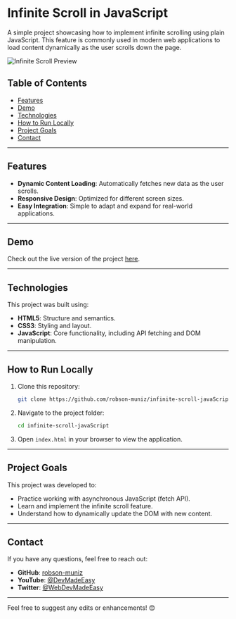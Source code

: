 
# Infinite Scroll in JavaScript

A simple project showcasing how to implement infinite scrolling using plain JavaScript. This feature is commonly used in modern web applications to load content dynamically as the user scrolls down the page.

![Infinite Scroll Preview](https://via.placeholder.com/800x400)

## Table of Contents

- [Features](#features)
- [Demo](#demo)
- [Technologies](#technologies)
- [How to Run Locally](#how-to-run-locally)
- [Project Goals](#project-goals)
- [Contact](#contact)

---

## Features

- **Dynamic Content Loading**: Automatically fetches new data as the user scrolls.
- **Responsive Design**: Optimized for different screen sizes.
- **Easy Integration**: Simple to adapt and expand for real-world applications.

---

## Demo

Check out the live version of the project [here](https://robson-muniz.github.io/infinite-scroll-javaScript/).

---

## Technologies

This project was built using:

- **HTML5**: Structure and semantics.
- **CSS3**: Styling and layout.
- **JavaScript**: Core functionality, including API fetching and DOM manipulation.

---

## How to Run Locally

1. Clone this repository:
   ```bash
   git clone https://github.com/robson-muniz/infinite-scroll-javaScript.git
   ```
2. Navigate to the project folder:
   ```bash
   cd infinite-scroll-javaScript
   ```
3. Open `index.html` in your browser to view the application.

---

## Project Goals

This project was developed to:

- Practice working with asynchronous JavaScript (fetch API).
- Learn and implement the infinite scroll feature.
- Understand how to dynamically update the DOM with new content.

---

## Contact

If you have any questions, feel free to reach out:

- **GitHub**: [robson-muniz](https://github.com/robson-muniz)
- **YouTube**: [@DevMadeEasy](https://youtube.com/@DevMadeEasy)
- **Twitter**: [@WebDevMadeEasy](https://x.com/WebDevMadeEasy)

---

Feel free to suggest any edits or enhancements! 😊
